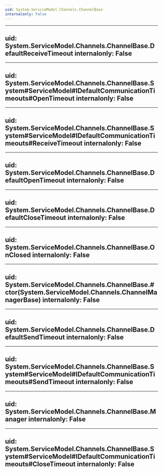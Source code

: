 ```yaml
---
uid: System.ServiceModel.Channels.ChannelBase
internalonly: False
---
```


---
uid: System.ServiceModel.Channels.ChannelBase.DefaultReceiveTimeout
internalonly: False
---

---
uid: System.ServiceModel.Channels.ChannelBase.System#ServiceModel#IDefaultCommunicationTimeouts#OpenTimeout
internalonly: False
---

---
uid: System.ServiceModel.Channels.ChannelBase.System#ServiceModel#IDefaultCommunicationTimeouts#ReceiveTimeout
internalonly: False
---

---
uid: System.ServiceModel.Channels.ChannelBase.DefaultOpenTimeout
internalonly: False
---

---
uid: System.ServiceModel.Channels.ChannelBase.DefaultCloseTimeout
internalonly: False
---

---
uid: System.ServiceModel.Channels.ChannelBase.OnClosed
internalonly: False
---

---
uid: System.ServiceModel.Channels.ChannelBase.#ctor(System.ServiceModel.Channels.ChannelManagerBase)
internalonly: False
---

---
uid: System.ServiceModel.Channels.ChannelBase.DefaultSendTimeout
internalonly: False
---

---
uid: System.ServiceModel.Channels.ChannelBase.System#ServiceModel#IDefaultCommunicationTimeouts#SendTimeout
internalonly: False
---

---
uid: System.ServiceModel.Channels.ChannelBase.Manager
internalonly: False
---

---
uid: System.ServiceModel.Channels.ChannelBase.System#ServiceModel#IDefaultCommunicationTimeouts#CloseTimeout
internalonly: False
---
